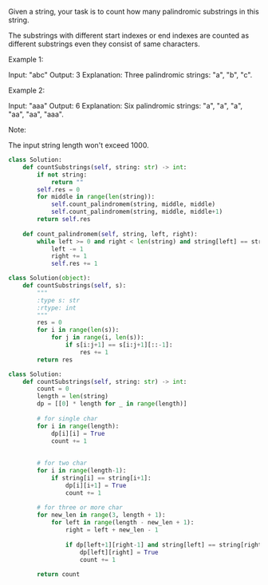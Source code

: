 Given a string, your task is to count how many palindromic substrings in this string.

The substrings with different start indexes or end indexes are counted as different substrings even they consist of same characters.

Example 1:

Input: "abc"
Output: 3
Explanation: Three palindromic strings: "a", "b", "c".
 

Example 2:

Input: "aaa"
Output: 6
Explanation: Six palindromic strings: "a", "a", "a", "aa", "aa", "aaa".
 

Note:

The input string length won't exceed 1000.


```Python
class Solution:
    def countSubstrings(self, string: str) -> int:
        if not string:
            return ""
        self.res = 0
        for middle in range(len(string)):
            self.count_palindromem(string, middle, middle)
            self.count_palindromem(string, middle, middle+1)
        return self.res
    
    def count_palindromem(self, string, left, right):
        while left >= 0 and right < len(string) and string[left] == string[right]:
            left -= 1
            right += 1
            self.res += 1
```

```Python
class Solution(object):
    def countSubstrings(self, s):
        """
        :type s: str
        :rtype: int
        """
        res = 0
        for i in range(len(s)):
            for j in range(i, len(s)):
                if s[i:j+1] == s[i:j+1][::-1]:
                    res += 1
        return res
```
```Python
class Solution:
    def countSubstrings(self, string: str) -> int:
        count = 0
        length = len(string)
        dp = [[0] * length for _ in range(length)]
        
        # for single char
        for i in range(length):
            dp[i][i] = True
            count += 1
            
        
        # for two char
        for i in range(length-1):
            if string[i] == string[i+1]:
                dp[i][i+1] = True
                count += 1
            
        # for three or more char
        for new_len in range(3, length + 1):
            for left in range(length - new_len + 1):
                right = left + new_len - 1
                
                if dp[left+1][right-1] and string[left] == string[right]:
                    dp[left][right] = True
                    count += 1
        
        return count
 ```       
